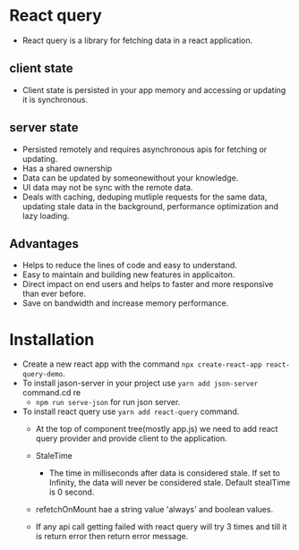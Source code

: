 # React query
- React query is a library for fetching data in a react application.

## client state
- Client state is persisted in your app memory and accessing or updating it is synchronous.

## server state
- Persisted remotely and requires asynchronous apis for fetching or updating.
- Has a shared ownership
- Data can be updated by someonewithout your knowledge.
- UI data may not be sync with the remote data.
- Deals with caching, deduping mutliple requests for the same data, updating stale data in the background, performance optimization and lazy loading.

## Advantages
- Helps to reduce the lines of code and easy to understand.
- Easy to maintain and building new features in applicaiton.
- Direct impact on end users and helps to faster and more responsive than ever before.
- Save on bandwidth and increase memory performance.

# Installation
- Create a new react app with the command `npx create-react-app react-query-demo`.
- To install jason-server in your project use `yarn add json-server` command.cd re
  - `npm run serve-json` for run json server.
- To install react query use `yarn add react-query` command.
  - At the top of component tree(mostly app.js) we need to add react query provider and provide client to the application.

  - StaleTime
    - The time in milliseconds after data is considered stale. If set to Infinity, the data will never be considered stale.
      Default stealTime is 0 second.
  - refetchOnMount hae a string value 'always' and boolean values.
  - If any api call getting failed with react query will try 3 times and till it is return error then return error message.
  